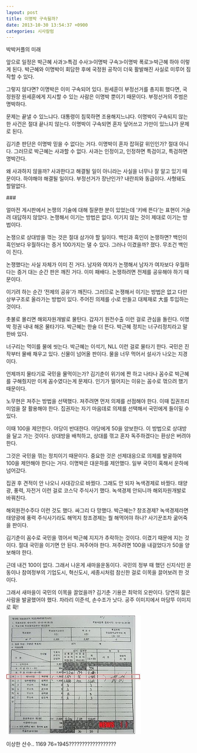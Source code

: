 ```yaml
---
layout: post
title: 이명박 구속될까?
date: 2013-10-30 13:54:37 +0900
categories: 시사칼럼
---
```

박박커플의 미래 


  


앞으로 일정은 박근혜 사과≫특검 수사≫이명박 구속≫이명박 폭로≫박근혜 하야 이렇게 된다. 박근혜와 이명박이 회담한 후에 국정원 공작이 더욱 활발해진 사실로 미루어 짐작할 수 있다. 


  


그렇지 않다면? 이명박은 이미 구속되어 있다. 원세훈이 부정선거를 총지휘 했다면, 국정원장 원세훈에게 지시할 수 있는 사람은 이명박 뿐이기 때문이다. 부정선거의 주범은 명박하다. 


  


문제는 끝낼 수 있느냐다. 대통령이 침묵하면 조용해지느냐다. 이명박이 구속되지 않는 한 사건은 절대 끝나지 않는다. 이명박이 구속되면 혼자 덮어쓰고 가만이 있느냐가 문제로 된다. 


  


김기춘 판단은 이명박 믿을 수 없다는 거다. 이명박이 혼자 잡혀갈 위인인가? 절대 아니다. 그러므로 박근혜는 사과할 수 없다. 사과는 인정이고, 인정하면 특검이고, 특검하면 명박간다.


  


왜 사과하지 않을까? 사과한다고 해결될 일이 아니라는 사실을 너무나 잘 알고 있기 때문이다. 하야해야 해결될 일이다. 부정선거가 장난인가? 내란죄와 동급이다. 사형돼도 할말없다. 


  


\### 


  


얼마전 게시판에서 논쟁의 기술에 대해 질문한 분이 있었는데 ‘키배 뜬다’는 표현이 거슬려 대답하지 않았다. 논쟁해서 이기는 방법은 없다. 이기지 않는 것이 제대로 이기는 방법이다. 


  


논쟁으로 상대방을 꺾는 것은 절대 삼가야 할 일이다. 백인과 흑인이 논쟁하면? 백인이 흑인보다 우월하다는 증거 100가지는 댈 수 있다. 그러나 이겼을까? 졌다. 무조건 백인이 진다. 


  


논쟁했다는 사실 자체가 이미 진 거다. 남자와 여자가 논쟁해서 남자가 여자보다 우월하다는 증거 대는 순간 판은 깨진 거다. 이미 패배다. 논쟁하려면 전제를 공유해야 하기 때문이다. 


  


이기려 하는 순간 ‘전제의 공유’가 깨진다. 그러므로 논쟁해서 이기는 방법은 없고 다만 상부구조로 올라가는 방법이 있다. 주어진 의제를 小로 만들고 대체재로 大를 투입하는 것이다. 


  


촛불로 몰리면 해외자원개발로 물탄다. 갑자기 원전수출 이런 걸로 관심을 돌린다. 이명박 정권 내내 해온 물타기다. 박근혜는 한술 더 뜬다. 박근혜 정치는 너구리정치라고 말한바 있다. 


  


너구리는 먹이를 물에 씻는다. 박근혜는 이석기, NLL 이런 걸로 물타기 한다. 국민은 진작부터 물배 채우고 있다. 신물이 넘어올 판이다. 물을 너무 먹어서 설사가 나오는 지경이다. 


  


언제까지 물타기로 국민을 물먹이는가? 김기춘이 위기에 짠 하고 나타나 꼼수로 박근혜를 구해줬지만 이게 꼼수였다는게 문제다. 인기가 떨어지는 이유는 꼼수로 꺾으려 했기 때문이다. 


  


노무현은 져주는 방법을 선택했다. 져주려면 먼저 의제를 선점해야 한다. 이때 집권프리미엄을 잘 활용해야 한다. 집권자는 자기 마음데로 의제를 선택해서 국민에게 들이밀 수 있다. 


  


이때 100을 제안한다. 야당이 반대한다. 야당에게 50을 양보한다. 이 방법으로 상대방을 달고 가는 것이다. 상대방을 배척하고, 상대를 꺾고 혼자 독주하겠다는 환상은 버려야 한다. 


  


그것은 국민을 꺾는 정치이기 때문이다. 중요한 것은 선제대응으로 의제를 발굴하여 100을 제안해야 한다는 거다. 이명박은 대운하를 제안했다. 일부 국민이 혹해서 운하에 넘어갔다. 


  


집권 후 견적이 안 나오니 사대강으로 바꿨다. 그래도 안 되자 녹색경제로 바꿨다. 태양광, 풍력, 자전거 이런 걸로 코스닥 주식사기 했다. 녹색경제 안되니까 해외자원개발로 바꿔친다. 


  


해외원전수주다 이런 것도 했다. 싸그리 다 망했다. 박근혜는? 창조경제? 녹색경제라면 태양광에 풍력 주식사기라도 해먹지 창조경제는 뭘 해먹어야 하나? 사기꾼조차 굶어죽을 판이다. 


  


김기춘이 꼼수로 국민을 꺾어서 박근혜 지지가 추락하는 것이다. 이겼기 때문에 지는 것이다. 절대 국민을 이기면 안 된다. 져주어야 한다. 져주려면 100을 내걸었다가 50을 양보해야 한다. 


  


근데 내건 100이 없다. 그래서 나온게 새마을운동이다. 국민의 정부 때 했던 신지식인 운동이나 참여정부의 기업도시, 혁신도시, 세종시처럼 참신한 걸로 이목을 끌어보려 한 것이다.


  


그래서 새마을이 국민의 이목을 끌었을까? 김기춘 기용은 최악의 오판이다. 당연히 젊은 사람을 발굴했어야 했다. 차라리 이준석, 손수조가 낫다. 공주 이미지에서 마담뚜 이미지로 확! 


  




 <img alt="n.jpg" src="files/attach/images/199/951/403/n.jpg" width="367" height="320" />



이상한 산수.. 1169 76=1945??????????????????
